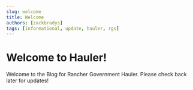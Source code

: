 ```yaml
---
slug: welcome
title: Welcome
authors: [zackbradys]
tags: [informational, update, hauler, rgs]
---
```


# Welcome to Hauler!

Welcome to the Blog for Rancher Government Hauler. Please check back later for updates!